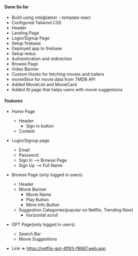 #### Done So far

- Build using vite@latest --template react
- Configured Tailwind CSS
- Header
- Landing Page
- Login/Signup Page
- Setup firebase
- Deployed app to firebase
- Setup redux
- Authentication and redirection
- Browse Page
- Video Banner
- Custom Hooks for fetching movies and trailers
- movieSlice for movie data from TMDB API
- Added MovieList and MovieCard
- Added AI page that helps users with movie suggestions

#### Features

- Home Page
    - Header
        - Sign in button
    - Content

- Login/Signup page
    - Email
    - Password
    - Sign In --> Browse Page
    - Sign Up --> Full Name

- Browse Page (only logged in users)
    - Header
    - Movie Banner
        - Movie Name
        - Play Button
        - More Info Button
    - Suggestion Categories(popular on Netflix, Trending Now)
        - horizontal scroll

- GPT Page(only logged in users)
    - Search Bar
    - Movie Suggestions

- Link => https://netflix-gpt-4ff83-f8687.web.app

